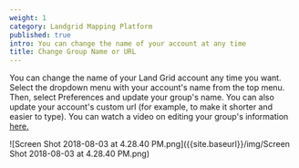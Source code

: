```yaml
---
weight: 1
category: Landgrid Mapping Platform
published: true
intro: You can change the name of your account at any time
title: Change Group Name or URL
---
```

You can change the name of your Land Grid account any time you want. Select the dropdown menu with your account's name from the top menu. Then, select Preferences and update your group's name. You can also update your account's custom url (for example, to make it shorter and easier to type). You can watch a video on editing your group's information [here.](https://youtu.be/IxQAi0AD6WA)

![Screen Shot 2018-08-03 at 4.28.40 PM.png]({{site.baseurl}}/img/Screen Shot 2018-08-03 at 4.28.40 PM.png)
